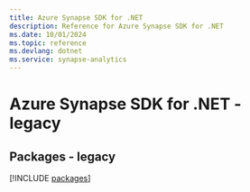 ```yaml
---
title: Azure Synapse SDK for .NET
description: Reference for Azure Synapse SDK for .NET
ms.date: 10/01/2024
ms.topic: reference
ms.devlang: dotnet
ms.service: synapse-analytics
---
```

# Azure Synapse SDK for .NET - legacy
## Packages - legacy
[!INCLUDE [packages](synapse-index.md)]